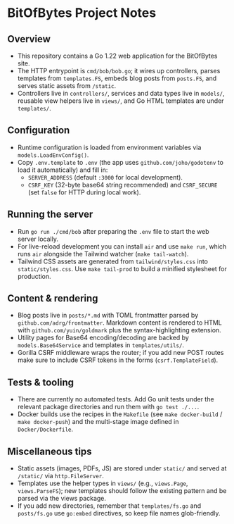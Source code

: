 # BitOfBytes Project Notes


## Overview
- This repository contains a Go 1.22 web application for the BitOfBytes site.
- The HTTP entrypoint is `cmd/bob/bob.go`; it wires up controllers, parses templates from `templates.FS`, embeds blog posts from `posts.FS`, and serves static assets from `/static`.
- Controllers live in `controllers/`, services and data types live in `models/`, reusable view helpers live in `views/`, and Go HTML templates are under `templates/`.

## Configuration
- Runtime configuration is loaded from environment variables via `models.LoadEnvConfig()`.
- Copy `.env.template` to `.env` (the app uses `github.com/joho/godotenv` to load it automatically) and fill in:
  - `SERVER_ADDRESS` (default `:3000` for local development).
  - `CSRF_KEY` (32-byte base64 string recommended) and `CSRF_SECURE` (set `false` for HTTP during local work).

## Running the server
- Run `go run ./cmd/bob` after preparing the `.env` file to start the web server locally.
- For live-reload development you can install `air` and use `make run`, which runs `air` alongside the Tailwind watcher (`make tail-watch`).
- Tailwind CSS assets are generated from `tailwind/styles.css` into `static/styles.css`. Use `make tail-prod` to build a minified stylesheet for production.

## Content & rendering
- Blog posts live in `posts/*.md` with TOML frontmatter parsed by `github.com/adrg/frontmatter`. Markdown content is rendered to HTML with `github.com/yuin/goldmark` plus the syntax-highlighting extension.
- Utility pages for Base64 encoding/decoding are backed by `models.Base64Service` and templates in `templates/utils/`.
- Gorilla CSRF middleware wraps the router; if you add new POST routes make sure to include CSRF tokens in the forms (`csrf.TemplateField`).

## Tests & tooling
- There are currently no automated tests. Add Go unit tests under the relevant package directories and run them with `go test ./...`.
- Docker builds use the recipes in the `Makefile` (see `make docker-build` / `make docker-push`) and the multi-stage image defined in `Docker/Dockerfile`.

## Miscellaneous tips
- Static assets (images, PDFs, JS) are stored under `static/` and served at `/static/` via `http.FileServer`.
- Templates use the helper types in `views/` (e.g., `views.Page`, `views.ParseFS`); new templates should follow the existing pattern and be parsed via the views package.
- If you add new directories, remember that `templates/fs.go` and `posts/fs.go` use `go:embed` directives, so keep file names glob-friendly.
